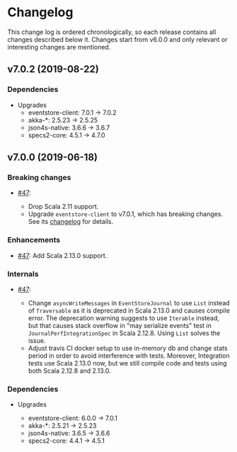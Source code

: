 # Changelog


This change log is ordered chronologically, so each release contains all changes described below
it. Changes start from v6.0.0 and only relevant or interesting changes are mentioned. 

## v7.0.2 (2019-08-22)

### Dependencies

- Upgrades
  * eventstore-client: 7.0.1 -> 7.0.2
  * akka-*: 2.5.23 -> 2.5.25
  * json4s-native: 3.6.6 -> 3.6.7
  * specs2-core: 4.5.1 -> 4.7.0

## v7.0.0 (2019-06-18)

### Breaking changes

* [#47](https://github.com/EventStore/EventStore.Akka.Persistence/pull/47): 

  - Drop Scala 2.11 support.
  - Upgrade `eventstore-client` to v7.0.1, which has breaking changes. See its [changelog](https://github.com/EventStore/EventStore.JVM/blob/master/CHANGELOG.md) for details.


### Enhancements

* [#47](https://github.com/EventStore/EventStore.Akka.Persistence/pull/47): Add Scala 2.13.0 support.

### Internals

* [#47](https://github.com/EventStore/EventStore.Akka.Persistence/pull/47):

  - Change `asyncWriteMessages` in `EventStoreJournal` to use `List` instead of `Traversable` as it is deprecated in Scala 2.13.0 and causes compile error. The deprecation warning suggests to use `Iterable` instead, but that causes stack
overflow in "may serialize events" test in `JournalPerfIntegrationSpec` in Scala 2.12.8. Using `List` solves the issue.
  - Adjust travis CI docker setup to use in-memory db and change stats period in order to avoid interference with tests. Moreover, 
    Integration tests use Scala 2.13.0 now, but we still compile code and tests using both Scala 2.12.8 and 2.13.0.

### Dependencies

- Upgrades

  * eventstore-client: 6.0.0 -> 7.0.1
  * akka-*: 2.5.21 -> 2.5.23
  * json4s-native: 3.6.5 -> 3.6.6
  * specs2-core: 4.4.1 -> 4.5.1
